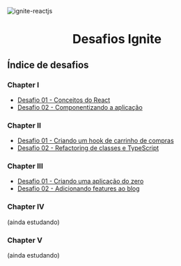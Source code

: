 <img alt="ignite-reactjs" title="ignite-reactjs" src="https://camo.githubusercontent.com/da00d1d0de49a4a6b5b64e5538ff21f8d41b686f10a18b158a7558d8b94462c8/68747470733a2f2f7265732e636c6f7564696e6172792e636f6d2f646c6f6164623262782f696d6167652f75706c6f61642f76313633353939343834352f30666638616338302d383032362d313165622d386564312d6538623737373634666263645f656c336674332e706e67">

<h1 align="center">
  Desafios Ignite
</h1>

## Índice de desafios

### Chapter I

- [Desafio 01 - Conceitos do React](https://github.com/marcos-moura97/reacjts-ignite-desafios/tree/main/desafio01-trilha-reactjs)
- [Desafio 02 - Componentizando a aplicação](https://github.com/marcos-moura97/reacjts-ignite-desafios/tree/main/desafio02-trilha-reactjs)

### Chapter II

- [Desafio 01 - Criando um hook de carrinho de compras](https://github.com/marcos-moura97/reacjts-ignite-desafios/tree/main/desafio03-trilha-reactjs)
- [Desafio 02 - Refactoring de classes e TypeScript](https://github.com/marcos-moura97/reacjts-ignite-desafios/tree/main/desafio04-trilha-reactjs)

### Chapter III

- [Desafio 01 - Criando uma aplicação do zero](https://github.com/marcos-moura97/reacjts-ignite-desafios/tree/main/desafio05-trilha-reactjs)
- [Desafio 02 - Adicionando features ao blog](https://github.com/marcos-moura97/reacjts-ignite-desafios/tree/main/desafio06-trilha-reactjs)

### Chapter IV

(ainda estudando)

### Chapter V

(ainda estudando)

